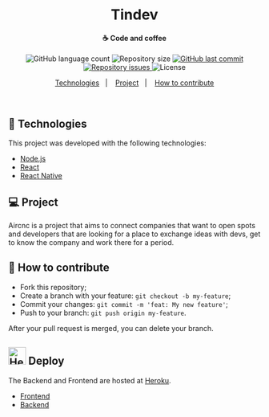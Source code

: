 <h1 align="center">Tindev</h1>

<h4 align="center">
  ☕ Code and coffee
</h4>
<p align="center">
  <img alt="GitHub language count" src="https://img.shields.io/github/languages/count/alisonglima/tindev.svg">

  <img alt="Repository size" src="https://img.shields.io/github/repo-size/alisonglima/tindev.svg">
  
  <a href="https://github.com/Rocketseat/semana-omnistack-9/commits/master">
    <img alt="GitHub last commit" src="https://img.shields.io/github/last-commit/alisonglima/tindev.svg">
  </a>

  <a href="https://github.com/alisonglima/tindev/issues">
    <img alt="Repository issues" src="https://img.shields.io/github/issues/alisonglima/tindev.svg">
  </a>

  <img alt="License" src="https://img.shields.io/badge/license-MIT-brightgreen">
</p>

<p align="center">
  <a href="#rocket-technologies">Technologies</a>&nbsp;&nbsp;&nbsp;|&nbsp;&nbsp;&nbsp;
  <a href="#-project">Project</a>&nbsp;&nbsp;&nbsp;|&nbsp;&nbsp;&nbsp;
  <a href="#-how-to-contribute">How to contribute</a>
</p>

<br>

## :rocket: Technologies

This project was developed with the following technologies:

- [Node.js](https://nodejs.org/en/)
- [React](https://reactjs.org)
- [React Native](https://facebook.github.io/react-native/)

## 💻 Project

Aircnc is a project that aims to connect companies that want to open spots and developers that are looking for a place to exchange ideas with devs, get to know the company and work there for a period.

## 🤔 How to contribute

- Fork this repository;
- Create a branch with your feature: `git checkout -b my-feature`;
- Commit your changes: `git commit -m 'feat: My new feature'`;
- Push to your branch: `git push origin my-feature`.

After your pull request is merged, you can delete your branch.

## <img src="https://raw.githubusercontent.com/alisonglima/semana-omnistack-7/master/heroku-logo.png" alt="Heroku" width="35"/> Deploy

The Backend and Frontend are hosted at [Heroku](https://www.heroku.com/).
- [Frontend](https://semana-omnistack-8-frontend.herokuapp.com/)
- [Backend](https://semana-omnistack-8-backend.herokuapp.com/)

